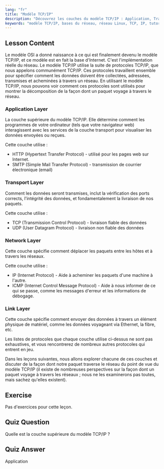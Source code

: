 ```yaml
---
lang: "fr"
title: "Modèle TCP/IP"
description: "Découvrez les couches du modèle TCP/IP : Application, Transport, Réseau et Liaison. Comprenez comment les données voyagent à travers les réseaux. Commencez votre parcours de mise en réseau Linux !"
keywords: "modèle TCP/IP, bases du réseau, réseau Linux, TCP, IP, tutoriel débutant, couches réseau, guide"
---
```


## Lesson Content

Le modèle OSI a donné naissance à ce qui est finalement devenu le modèle TCP/IP, et ce modèle est en fait la base d'Internet. C'est l'implémentation réelle du réseau. Le modèle TCP/IP utilise la suite de protocoles TCP/IP, que nous appelons communément TCP/IP. Ces protocoles travaillent ensemble pour spécifier comment les données doivent être collectées, adressées, transmises et acheminées à travers un réseau. En utilisant le modèle TCP/IP, nous pouvons voir comment ces protocoles sont utilisés pour montrer la décomposition de la façon dont un paquet voyage à travers le réseau.

### Application Layer

La couche supérieure du modèle TCP/IP. Elle détermine comment les programmes de votre ordinateur (tels que votre navigateur web) interagissent avec les services de la couche transport pour visualiser les données envoyées ou reçues.

Cette couche utilise :

- HTTP (Hypertext Transfer Protocol) - utilisé pour les pages web sur Internet.
- SMTP (Simple Mail Transfer Protocol) - transmission de courrier électronique (email)

### Transport Layer

Comment les données seront transmises, inclut la vérification des ports corrects, l'intégrité des données, et fondamentalement la livraison de nos paquets.

Cette couche utilise :

- TCP (Transmission Control Protocol) - livraison fiable des données
- UDP (User Datagram Protocol) - livraison non fiable des données

### Network Layer

Cette couche spécifie comment déplacer les paquets entre les hôtes et à travers les réseaux.

Cette couche utilise :

- IP (Internet Protocol) - Aide à acheminer les paquets d'une machine à l'autre.
- ICMP (Internet Control Message Protocol) - Aide à nous informer de ce qui se passe, comme les messages d'erreur et les informations de débogage.

### Link Layer

Cette couche spécifie comment envoyer des données à travers un élément physique de matériel, comme les données voyageant via Ethernet, la fibre, etc.

Les listes de protocoles que chaque couche utilise ci-dessus ne sont pas exhaustives, et vous rencontrerez de nombreux autres protocoles qui entrent en jeu.

Dans les leçons suivantes, nous allons explorer chacune de ces couches et discuter de la façon dont notre paquet traverse le réseau du point de vue du modèle TCP/IP (il existe de nombreuses perspectives sur la façon dont un paquet voyage à travers les réseaux ; nous ne les examinerons pas toutes, mais sachez qu'elles existent).

## Exercise

Pas d'exercices pour cette leçon.

## Quiz Question

Quelle est la couche supérieure du modèle TCP/IP ?

## Quiz Answer

Application
